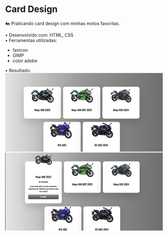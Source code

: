 # Card Design
 
🏍️ Praticando card design com minhas motos favoritas.

• Desenvolvido com: HTML, CSS 
<br>
• Ferramentas utilizadas:
<br>
<ul>
 <li>favicon</li>
 <li>GIMP</li>
 <li>color adobe</li>
</ul>
• Resultado:
<img src="assets/imagens/01.png">
<img src="assets/imagens/02.png">
